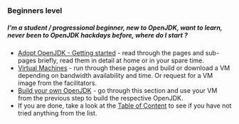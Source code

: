 ### Beginners level

##### I'm a student / progressional beginner, new to OpenJDK, want to learn, never been to OpenJDK hackdays before, where do I start ?

- [Adopt OpenJDK - Getting started](adopt-openjdk-getting-started/adopt_openjdk_-_getting_started.md) - read through the pages and sub-pages briefly, read them in detail at home or in your spare time.
- [Virtual Machines](virtual-machines/virtual_machines.md) - run through these pages and build or download a VM depending on bandwidth availability and time. Or request for a VM image from the facilitators.
- [Build your own OpenJDK](binaries/build_your_own_openjdk.md) - go through this section and use your VM from the previous step to build the respective OpenJDK.
- If you are done, take a look at the [Table of Content](http://neomatrix369.gitbooks.io/adoptopenjdk-getting-started-kit/content/) to see if you have not tried anything from the list.
